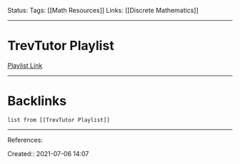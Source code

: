 Status: 
Tags: [[Math Resources]]
Links: [[Discrete Mathematics]]
___
# TrevTutor Playlist
[Playlist Link]()
___
# Backlinks
```dataview
list from [[TrevTutor Playlist]]
```
___
References: 

Created:: 2021-07-06 14:07
